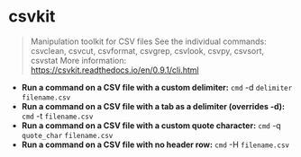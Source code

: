# csvkit
> Manipulation toolkit for CSV files
> See the individual commands: csvclean, csvcut, csvformat, csvgrep, csvlook, csvpy, csvsort, csvstat
> More information: <https://csvkit.readthedocs.io/en/0.9.1/cli.html>
- **Run a command on a CSV file with a custom delimiter:**
`cmd` -d `delimiter` `filename.csv`
- **Run a command on a CSV file with a tab as a delimiter (overrides -d):**
`cmd` -t `filename.csv`
- **Run a command on a CSV file with a custom quote character:**
`cmd` -q `quote_char` `filename.csv`
- **Run a command on a CSV file with no header row:**
`cmd` -H `filename.csv`
